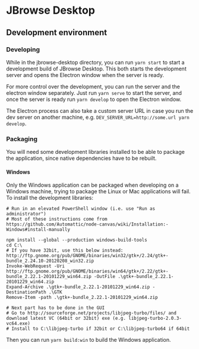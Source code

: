 # JBrowse Desktop

## Development environment

### Developing

While in the jbrowse-desktop directory, you can run `yarn start` to start a
development build of JBrowse Desktop. This both starts the development server and opens the Electron window when the server is ready.

For more control over the development, you can run the server and the electron
window separately. Just run `yarn serve` to start the server, and once the
server is ready run `yarn develop` to open the Electron window.

The Electron process can also take a custom server URL in case you run the dev
server on another machine, e.g. `DEV_SERVER_URL=http://some.url yarn develop`.

### Packaging

You will need some development libraries installed to be able to package the
application, since native dependencies have to be rebuilt.

#### Windows

Only the Windows application can be packaged when developing on a Windows
machine, trying to package the Linux or Mac applications will fail. To install
the development libraries:

```pwsh
# Run in an elevated PowerShell window (i.e. use "Run as administrator")
# Most of these instructions come from https://github.com/Automattic/node-canvas/wiki/Installation:-Windows#install-manually

npm install --global --production windows-build-tools
cd C:\
# If you have 32bit, use this below instead: http://ftp.gnome.org/pub/GNOME/binaries/win32/gtk+/2.24/gtk+-bundle_2.24.10-20120208_win32.zip
Invoke-WebRequest -Uri http://ftp.gnome.org/pub/GNOME/binaries/win64/gtk+/2.22/gtk+-bundle_2.22.1-20101229_win64.zip -OutFile .\gtk+-bundle_2.22.1-20101229_win64.zip
Expand-Archive .\gtk+-bundle_2.22.1-20101229_win64.zip -DestinationPath .\GTK
Remove-Item -path .\gtk+-bundle_2.22.1-20101229_win64.zip

# Next part has to be done in the GUI
# Go to http://sourceforge.net/projects/libjpeg-turbo/files/ and download latest VC (64bit or 32bit) exe (e.g. libjpeg-turbo-2.0.3-vc64.exe)
# Install to C:\libjpeg-turbo if 32bit or C:\libjpeg-turbo64 if 64bit
```

Then you can run `yarn build:win` to build the Windows application.
